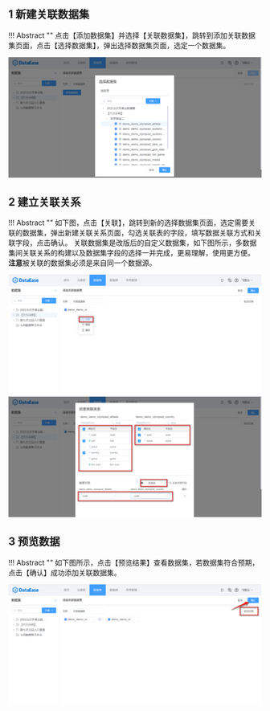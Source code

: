 ## 1 新建关联数据集

!!! Abstract ""
    点击【添加数据集】并选择【关联数据集】，跳转到添加关联数据集页面，点击【选择数据集】，弹出选择数据集页面，选定一个数据集。


![添加关联数据集](../../img/dataset_configuration/添加关联数据集.png)

## 2 建立关联关系

!!! Abstract ""
    如下图，点击【关联】，跳转到新的选择数据集页面，选定需要关联的数据集，弹出新建关联关系页面，勾选关联表的字段，填写数据关联方式和关联字段，点击确认。
    </font>关联数据集是改版后的自定义数据集，如下图所示，多数据集间关联关系的构建以及数据集字段的选择一并完成，更易理解，使用更方便。
    **注意**被关联的数据集必须是来自同一个数据源。


![建立关联关系1](../../img/dataset_configuration/建立关联关系1.png)
![建立关联关系2](../../img/dataset_configuration/建立关联关系2.png)
## 3 预览数据

!!! Abstract ""
    如下图所示，点击【预览结果】查看数据集，若数据集符合预期，点击【确认】成功添加关联数据集。

![预览结果](../../img/dataset_configuration/预览结果.png)